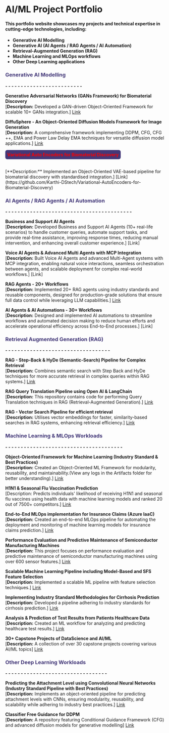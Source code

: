 # AI/ML Project Portfolio

#### This portfolio website showcases my projects and technical expertise in cutting-edge technologies, including:
- **Generative AI Modelling**
- **Generative AI (AI Agents / RAG Agents / AI Automation)**
- **Retrieval-Augmented Generation (RAG)**
- **Machine Learning and MLOps workflows**
- **Other Deep Learning applications**

###  <span style="color:#433878">Generative AI Modelling </span>
**- - - - - - - - - - - - - - - - - - - - - - - - -**

**Generative Adversarial Networks (GANs Framework) for Biomaterial Discovery**
<br>
[**Description:** Developed a GAN-driven Object-Oriented Framework for scalable 10+ GANs integration.]
[Link](https://github.com/Karthi-DStech/Generative-Adversarial-Networks-Framework)

**DiffuSphere - An Object-Oriented Diffusion Models Framework for Image Generation**
<br>
[**Description:** A comprehensive framework implementing DDPM, CFG, CFG ++, EMA and Power Law Delay EMA techniques for versatile diffusion model applications.]
[Link](https://github.com/Karthi-DStech/DiffuSphere-Object-Oriented-Framework-)

<h4><span style="background-color:#433878; color:red; padding:6px; border-radius:6px;">
Variational Auto Encoders for Biomaterial Discovery
</span></h4>
<br>
[**Description:** Implemented an Object-Oriented VAE-based pipeline for biomaterial discovery with standardised integration.]
[Link](https://github.com/Karthi-DStech/Variational-AutoEncoders-for-Biomaterial-Discovery)





###  <span style="color:#433878"> AI Agents / RAG Agents / AI Automation </span>
**- - - - - - - - - - - - - - - - - - - - - - - - - - - - - - - - - - - - - - - - -**

**Business and Support AI Agents**
<br>
[**Description:** Developed Business and Support AI Agents (10+ real-life scenarios) to handle customer queries, automate support tasks, and provide real-time assistance, improving response times, reducing manual intervention, and enhancing overall customer experience.]
[Link]

**Voice AI Agents & Advanced Multi Agents with MCP Integration**
<br>
[**Description:** Built Voice AI Agents and advanced Multi-Agent systems with MCP integration, enabling natural voice interactions, seamless orchestration between agents, and scalable deployment for complex real-world workflows.] 
[Link]

**RAG Agents - 20+ Workflows**
<br>
[**Description:** Implemented 20+ RAG agents using industry standards and reusable components, designed for production-grade solutions that ensure full data control while leveraging LLM capabilities.]
[Link](https://github.com/Karthi-DStech/RAG-Agents)

**AI Agents & AI Automations - 30+ Workflows**
<br>
[**Description:** Designed and implemented AI automations to streamline workflows and automated decision making to reduce human efforts and accelerate operational efficiency across End-to-End processes.]
[Link]




###  <span style="color:#433878">Retrieval Augmented Generation (RAG)</span>
**- - - - - - - - - - - - - - - - - - - - - - - - - - - - - - - - - -**

**RAG - Step-Back & HyDe (Semantic-Search) Pipeline for Complex Retrieval**
<br>
[**Description:** Combines semantic search with Step Back and HyDe techniques for more accurate retrieval in complex queries within RAG systems.]
[Link](https://github.com/Karthi-DStech/RAG-Step-Back-and-HyDe-Semantic-Search)

**RAG Query Translation Pipeline using Open AI & LangChain**
<br>
[**Description:** This repository contains code for performing Query Translation techniques in RAG (Retrieval-Augmented Generation).]
[Link](https://github.com/Karthi-DStech/RAG-Query-Translation--Semantic-Search)

**RAG - Vector Search Pipeline for efficient retrieval**
<br>
[**Description:** Utilises vector embeddings for faster, similarity-based searches in RAG systems, enhancing retrieval efficiency.]
[Link](https://github.com/Karthi-DStech/VectorSearch-RAG-using-LangChain-OpenAI)





###  <span style="color:#433878">Machine Learning & MLOps Workloads</span>
**- - - - - - - - - - - - - - - - - - - - - - - - - - - - - - - - - - - - - -**

**Object-Oriented Framework for Machine Learning (Industry Standard & Best Practices)**
<br>
[**Description:** Created an Object-Oriented ML Framework for modularity, reusability, and maintainability.(View any logs in the Artifacts folder for better understanding).]
[Link](https://github.com/Karthi-DStech/Object-Oriented-Pipeline-for-Machine-Learning)

**H1N1 & Seasonal Flu Vaccination Prediction**
<br>
[Description: Predicts individuals' likelihood of receiving H1N1 and seasonal flu vaccines using health data with machine learning models and ranked 20 out of 7500+ competitors.] 
[Link](https://github.com/Karthi-DStech/Predicting-H1N1-and-Seasonal-Flu-Uptake)

**End-to-End MLOps implementation for Insurance Claims (Azure IaaC)**
<br>
[**Description:** Created an end-to-end MLOps pipeline for automating the deployment and monitoring of machine learning models for insurance claims prediction.]
[Link](https://github.com/Karthi-DStech/End-to-End-MLOps-Training-for-Insurance-Claims)

**Performance Evaluation and Predictive Maintenance of Semiconductor Manufacturing Machines**
<br>
[**Description:** This project focuses on performance evaluation and predictive maintenance of semiconductor manufacturing machines using over 600 sensor features.]
[Link](https://github.com/Karthi-DStech/Performance-Evaluation-and-Predictive-Maintenance-of-Semiconductor-Manufacturing-Machines)

**Scalable Machine Learning Pipeline including Model-Based and SFS Feature Selection**
<br>
[**Description:** Implemented a scalable ML pipeline with feature selection techniques.]
[Link](https://github.com/Karthi-DStech/Scalable-Model-Based-and-SFS-Feature-Selection)

**Implementing Industry Standard Methodologies for Cirrhosis Prediction**
<br>
[**Description:** Developed a pipeline adhering to industry standards for cirrhosis prediction.]
[Link](https://github.com/Karthi-DStech/Industry-Standard-ML-for-Cirrhosis-Prediction)

**Analysis & Prediction of Test Results from Patients Healthcare Data**
<br>
[**Description:** Created an ML workflow for analyzing and predicting healthcare test results.]
[Link](https://github.com/Karthi-DStech/Analysis-and-Prediction-of-Test-Results-from-Patients-Heathcare-Data)

**30+ Capstone Projects of DataScience and AI/ML**
<br>
[**Description:** A collection of over 30 capstone projects covering various AI/ML topics]
[Link](https://github.com/Karthi-DStech/Capstone-projects-of-Data-Science-and-AI-ML)





### <span style="color:#433878">Other Deep Learning Workloads </span> 
**- - - - - - - - - - - - - - - - - - - - - - - - - - - - - - - - -**

**Predicting the Attachment Level using Convolutional Neural Networks (Industry Standard Pipeline with Best Practices)**
<br>
[**Description:** Implements an object-oriented pipeline for predicting attachment levels with CNNs, ensuring modularity, reusability, and scalability while adhering to industry best practices.]
[Link](https://github.com/Karthi-DStech/CNN-for-Predicting-Attachment-Level-of-Bacteria)

**Classifier Free Guidance for DDPM**
<br>
[**Description:** A repository featuring Conditional Guidance Framework (CFG) and advanced diffusion models for generative modelling]
[Link](https://github.com/Karthi-DStech/Classifier-Free-Guidance-Diffusion-Models)







